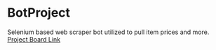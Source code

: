 # BotProject
Selenium based web scraper bot utilized to pull item prices and more.
[Project Board Link](https://github.com/users/shermanzh/projects/1/views/1)
